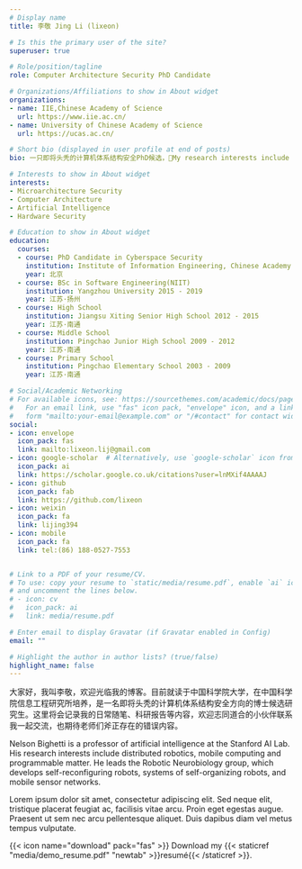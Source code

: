 ```yaml
---
# Display name
title: 李敬 Jing Li (lixeon)

# Is this the primary user of the site?
superuser: true

# Role/position/tagline
role: Computer Architecture Security PhD Candidate

# Organizations/Affiliations to show in About widget
organizations:
- name: IIE,Chinese Academy of Science
  url: https://www.iie.ac.cn/
- name: University of Chinese Academy of Science
  url: https://ucas.ac.cn/

# Short bio (displayed in user profile at end of posts)
bio: 一只即将头秃的计算机体系结构安全PhD候选，My research interests include Computer Architecture, Microarchitecture Security and so on.

# Interests to show in About widget
interests:
- Microarchitecture Security
- Computer Architecture
- Artificial Intelligence
- Hardware Security

# Education to show in About widget
education:
  courses:
  - course: PhD Candidate in Cyberspace Security
    institution: Institute of Information Engineering, Chinese Academy of Sciences 2020 - 2025
    year: 北京
  - course: BSc in Software Engineering(NIIT)
    institution: Yangzhou University 2015 - 2019
    year: 江苏·扬州
  - course: High School
    institution: Jiangsu Xiting Senior High School 2012 - 2015
    year: 江苏·南通
  - course: Middle School
    institution: Pingchao Junior High School 2009 - 2012
    year: 江苏·南通
  - course: Primary School
    institution: Pingchao Elementary School 2003 - 2009
    year: 江苏·南通

# Social/Academic Networking
# For available icons, see: https://sourcethemes.com/academic/docs/page-builder/#icons
#   For an email link, use "fas" icon pack, "envelope" icon, and a link in the
#   form "mailto:your-email@example.com" or "/#contact" for contact widget.
social:
- icon: envelope
  icon_pack: fas
  link: mailto:lixeon.lij@gmail.com
- icon: google-scholar  # Alternatively, use `google-scholar` icon from `ai` icon pack
  icon_pack: ai
  link: https://scholar.google.co.uk/citations?user=lnMXif4AAAAJ
- icon: github
  icon_pack: fab
  link: https://github.com/lixeon
- icon: weixin
  icon_pack: fa
  link: lijing394
- icon: mobile
  icon_pack: fa
  link: tel:(86) 188-0527-7553


# Link to a PDF of your resume/CV.
# To use: copy your resume to `static/media/resume.pdf`, enable `ai` icons in `params.toml`, 
# and uncomment the lines below.
# - icon: cv
#   icon_pack: ai
#   link: media/resume.pdf

# Enter email to display Gravatar (if Gravatar enabled in Config)
email: ""

# Highlight the author in author lists? (true/false)
highlight_name: false
---
```


大家好，我叫李敬，欢迎光临我的博客。目前就读于中国科学院大学，在中国科学院信息工程研究所培养，是一名即将头秃的计算机体系结构安全方向的博士候选研究生。这里将会记录我的日常随笔、科研报告等内容，欢迎志同道合的小伙伴联系我一起交流，也期待老师们斧正存在的错误内容。

Nelson Bighetti is a professor of artificial intelligence at the Stanford AI Lab. His research interests include distributed robotics, mobile computing and programmable matter. He leads the Robotic Neurobiology group, which develops self-reconfiguring robots, systems of self-organizing robots, and mobile sensor networks.

Lorem ipsum dolor sit amet, consectetur adipiscing elit. Sed neque elit, tristique placerat feugiat ac, facilisis vitae arcu. Proin eget egestas augue. Praesent ut sem nec arcu pellentesque aliquet. Duis dapibus diam vel metus tempus vulputate.

{{< icon name="download" pack="fas" >}} Download my {{< staticref "media/demo_resume.pdf" "newtab" >}}resumé{{< /staticref >}}.
